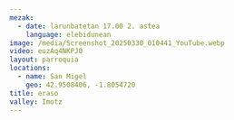 ```yaml
---
mezak:
  - date: larunbatetan 17.00 2. astea
    language: elebidunean
image: /media/Screenshot_20250330_010441_YouTube.webp
video: euzAq4NKPJ0
layout: parroquia
locations:
  - name: San Migel
    geo: 42.9508406, -1.8054720
title: eraso
valley: Imotz
---
```

